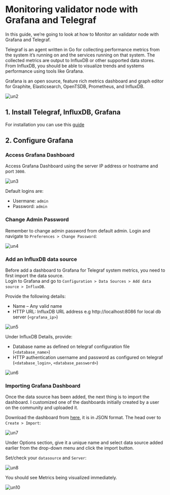 # Monitoring validator node with Grafana and Telegraf
In this guide, we’re going to look at how to Monitor an validator node with Grafana and Telegraf.

Telegraf is an agent written in Go for collecting performance metrics from the system it’s running on and the services running on that system. The collected metrics are output to InfluxDB or other supported data stores. From InfluxDB, you should be able to visualize trends and systems performance using tools like Grafana.

Grafana is an open source, feature rich metrics dashboard and graph editor for Graphite, Elasticsearch, OpenTSDB, Prometheus, and InfluxDB.

![un2](https://user-images.githubusercontent.com/108256873/177758191-b203ea07-6455-4517-b972-ae91c42ab8ff.png)

## 1. Install Telegraf, InfluxDB, Grafana

For installation you can use this [guide](https://github.com/glukosseth/testnet_guide/blob/main/cosmos/usefull_for_cosmos/monitoring/install_guide.md)

## 2. Configure Grafana

### Access Grafana Dashboard

Access Grafana Dashboard using the server IP address or hostname and port `3000`.

![un3](https://user-images.githubusercontent.com/108256873/177762799-43a181c5-23d7-4126-a95a-2cc926c9aab5.png)

Default logins are:
- Usermane: `admin`
- Password: `admin`

### Change Admin Password

Remember to change admin password from default admin. Login and navigate to `Preferences > Change Password`:

![un4](https://user-images.githubusercontent.com/108256873/177764651-46a2025e-ad6a-4b33-87a5-2ad39cefa866.png)

### Add an InfluxDB data source

Before add a dashboard to Grafana for Telegraf system metrics, you need to first import the data source. \
Login to Grafana and go to `Configuration > Data Sources > Add data source > InfluxDB`.

Provide the following details:
- Name – Any valid name
- HTTP URL: InfluxDB URL address e.g http://localhost:8086 for local db server (`<grafana_ip>`)

![un5](https://user-images.githubusercontent.com/108256873/177983992-85dca0c4-efe8-47f4-b44b-982fb4064c25.png)

Under InfluxDB Details, provide:

- Database name as defined on telegraf configuration file (`<database_name>`)
- HTTP authentication username and password as configured on telegraf (`<database_login>`, `<database_password>`)

![un6](https://user-images.githubusercontent.com/108256873/177768295-0ca97901-d7bc-4db9-993e-f8adcd91df5f.png)

### Importing Grafana Dashboard

Once the data source has been added, the next thing is to import the dashboard. I customized one of the dashboards initially created by a user on the community and uploaded it.

Download the dashboard from [here](https://raw.githubusercontent.com/glukosseth/testnet_guide/main/cosmos/usefull_for_cosmos/monitoring/cosmos.json), it is in JSON format. The head over to `Create > Import`:

![un7](https://user-images.githubusercontent.com/108256873/177771367-2c3bf456-fdef-4bf4-a036-b744141b7b4c.png)

Under Options section, give it a unique name and select data source added earlier from the drop-down menu and click the import button.

Set/check your `datasource` and `Server`:

![un8](https://user-images.githubusercontent.com/108256873/177982971-012d96f4-e1f7-4b7e-9984-230434f6ed10.png)

You should see Metrics being visualized immediately.

![un10](https://user-images.githubusercontent.com/108256873/177983134-61ad46ae-2422-49f5-a70a-5beb78bd7a79.png)
